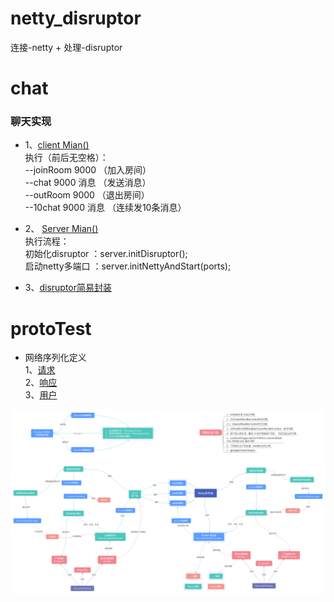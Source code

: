 # netty_disruptor
连接-netty + 处理-disruptor

# chat
### 聊天实现
* 1、[client Mian()](https://github.com/chnhc/netty_disruptor/blob/master/chat/src/main/java/com/netty_disruptor/chat/client/Main.java)  
  执行（前后无空格）：  
    --joinRoom 9000 （加入房间）  
    --chat 9000 消息 （发送消息）  
    --outRoom 9000  （退出房间）  
    --10chat 9000 消息  （连续发10条消息）  
 
* 2、 [Server Mian()](https://github.com/chnhc/netty_disruptor/blob/master/chat/src/main/java/com/netty_disruptor/chat/server/Main.java)    
  执行流程：  
    初始化disruptor ：server.initDisruptor();  
    启动netty多端口 ：server.initNettyAndStart(ports);  
    
* 3、[disruptor简易封装](https://github.com/chnhc/netty_disruptor/blob/master/chat/src/main/java/com/netty_disruptor/chat/common/disruptor/DisruptorFactory.java)    
  
 
# protoTest
* 网络序列化定义  
    1、[请求](https://github.com/chnhc/netty_disruptor/blob/master/protoTest/src/main/proto/Request.proto)    
    2、[响应](https://github.com/chnhc/netty_disruptor/blob/master/protoTest/src/main/proto/Response.proto)   
    3、[用户](https://github.com/chnhc/netty_disruptor/blob/master/protoTest/src/main/proto/User.proto)   

![image](https://github.com/chnhc/netty_disruptor/blob/master/%E5%AF%BC%E5%9B%BE.png)
